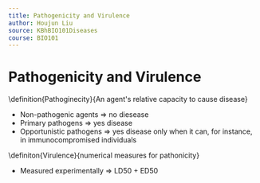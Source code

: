 ```yaml
---
title: Pathogenicity and Virulence
author: Houjun Liu
source: KBhBIO101Diseases
course: BIO101
---
```


# Pathogenicity and Virulence
\definition{Pathoginecity}{An agent's relative capacity to cause disease}

- Non-pathogenic agents => no diesease
- Primary pathogens => yes disease
- Opportunistic pathogens => yes disease only when it can, for instance, in immunocompromised individuals

\definiton{Virulence}{numerical measures for pathonicity}

- Measured experimentally => LD50 + ED50


